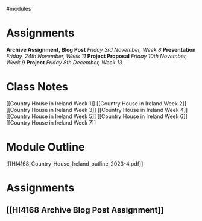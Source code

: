 #modules
# Assignments

**Archive Assignment, Blog Post** *Friday 3rd November, Week 8*
**Presentation** *Friday, 24th November, Week 11*
**Project Proposal** *Friday 10th November, Week 9*
**Project** *Friday 8th December, Week 13*
# Class Notes

[[Country House in Ireland Week 1]] 
[[Country House in Ireland Week 2]] 
[[Country House in Ireland Week 3]]
[[Country House in Ireland Week 4]]
[[Country House in Ireland Week 5]] 
[[Country House in Ireland Week 6]] 
[[Country House in Ireland Week 7]] 
# Module Outline

![[HI4168_Country_House_Ireland_outline_2023-4.pdf]]

# Assignments

## [[HI4168 Archive Blog Post Assignment]] 